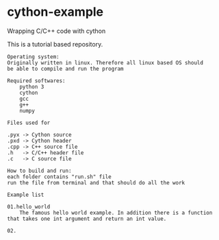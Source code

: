 # cython-example
Wrapping C/C++ code with cython

This is a tutorial based repository.

```
Operating system:
Originally written in linux. Therefore all linux based OS should
be able to compile and run the program

```

```
Required softwares:
	python 3
	cython
	gcc
	g++
	numpy
```

```
Files used for

.pyx -> Cython source
.pxd -> Cython header
.cpp -> C++ source file
.h   -> C/C++ header file
.c   -> C source file
```

```
How to build and run:
each folder contains "run.sh" file
run the file from terminal and that should do all the work

```

```
Example list

01.hello_world
	The famous hello world example. In addition there is a function that takes one int argument and return an int value.

02.	
